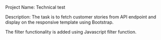 Project Name: Technical test

Description: The task is to fetch customer stories from API endpoint and display on the responsive template using Bootstrap.
 
The filter functionality is added using Javascript filter function.
